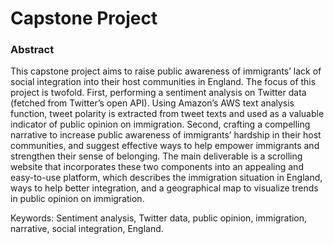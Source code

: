 # Capstone Project

### Abstract 				
This capstone project aims to raise public awareness of immigrants’ lack of social integration into their host communities in England. The focus of this project is twofold. First, performing a sentiment analysis on Twitter data (fetched from Twitter’s open API). Using Amazon’s AWS text analysis function, tweet polarity is extracted from tweet texts and used as a valuable indicator of public opinion on immigration. Second, crafting a compelling narrative to increase public awareness of immigrants’ hardship in their host communities, and suggest effective ways to help empower immigrants and strengthen their sense of belonging. The main deliverable is a scrolling website that incorporates these two components into an appealing and easy-to-use platform, which describes the immigration situation in England, ways to help better integration, and a geographical map to visualize trends in public opinion on immigration.			


Keywords: Sentiment analysis, Twitter data, public opinion, immigration, narrative, social integration, England. 

